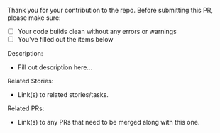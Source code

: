 Thank you for your contribution to the repo. 
Before submitting this PR, please make sure:

- [ ] Your code builds clean without any errors or warnings
- [ ] You've filled out the items below

Description: 
- Fill out description here...

Related Stories: 
- Link(s) to related stories/tasks.

Related PRs: 
- Link(s) to any PRs that need to be merged along with this one.